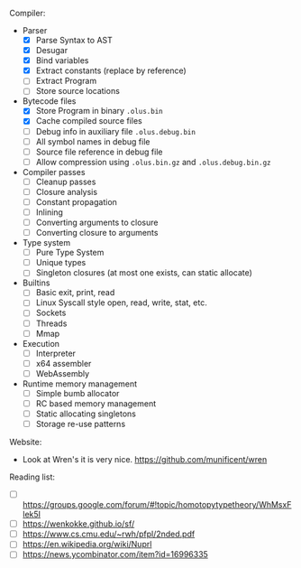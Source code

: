 Compiler:

* Parser
  * [x] Parse Syntax to AST
  * [x] Desugar
  * [x] Bind variables
  * [x] Extract constants (replace by reference)
  * [ ] Extract Program
  * [ ] Store source locations

* Bytecode files
  * [x] Store Program in binary `.olus.bin`
  * [x] Cache compiled source files
  * [ ] Debug info in auxiliary file  `.olus.debug.bin`
  * [ ] All symbol names in debug file
  * [ ] Source file reference in debug file
  * [ ] Allow compression using `.olus.bin.gz` and `.olus.debug.bin.gz`

* Compiler passes
  * [ ] Cleanup passes
  * [ ] Closure analysis
  * [ ] Constant propagation
  * [ ] Inlining
  * [ ] Converting arguments to closure
  * [ ] Converting closure to arguments

* Type system
  * [ ] Pure Type System
  * [ ] Unique types
  * [ ] Singleton closures (at most one exists, can static allocate)

* Builtins
  * [ ] Basic exit, print, read
  * [ ] Linux Syscall style open, read, write, stat, etc.
  * [ ] Sockets
  * [ ] Threads
  * [ ] Mmap

* Execution
  * [ ] Interpreter
  * [ ] x64 assembler
  * [ ] WebAssembly

* Runtime memory management
  * [ ] Simple bumb allocator
  * [ ] RC based memory management
  * [ ] Static allocating singletons
  * [ ] Storage re-use patterns

Website:

* Look at Wren's it is very nice. https://github.com/munificent/wren


Reading list:

* [ ] https://groups.google.com/forum/#!topic/homotopytypetheory/WhMsxFlek5I
* [ ] https://wenkokke.github.io/sf/
* [ ] https://www.cs.cmu.edu/~rwh/pfpl/2nded.pdf
* [ ] https://en.wikipedia.org/wiki/Nuprl
* [ ] https://news.ycombinator.com/item?id=16996335
